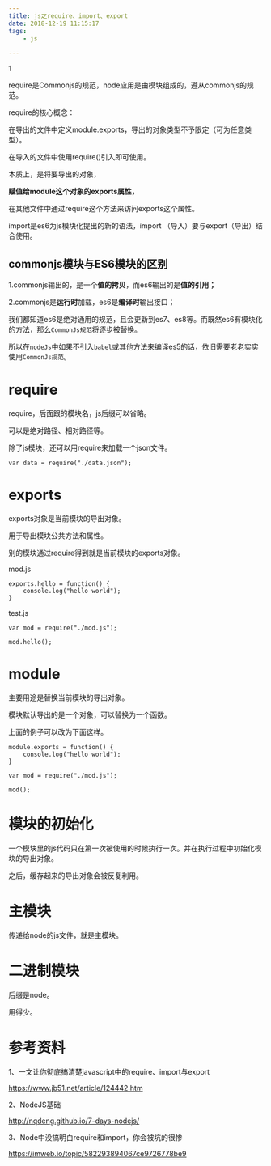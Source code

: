 ```yaml
---
title: js之require、import、export
date: 2018-12-19 11:15:17
tags:
	- js

---
```


1

 require是Commonjs的规范，node应用是由模块组成的，遵从commonjs的规范。

require的核心概念：

在导出的文件中定义module.exports，导出的对象类型不予限定（可为任意类型）。

在导入的文件中使用require()引入即可使用。

本质上，是将要导出的对象，

**赋值给module这个对象的exports属性，**

在其他文件中通过require这个方法来访问exports这个属性。



import是es6为js模块化提出的新的语法，import （导入）要与export（导出）结合使用。



## commonjs模块与ES6模块的区别

​    1.commonjs输出的，是一个**值的拷贝**，而es6输出的是**值的引用；**

​    2.commonjs是**运行时**加载，es6是**编译时**输出接口；



我们都知道es6是绝对通用的规范，且会更新到es7、es8等。而既然es6有模块化的方法，那么`CommonJs规范`将逐步被替换。

所以在`nodeJs`中如果不引入`babel`或其他方法来编译es5的话，依旧需要老老实实使用`CommonJs规范`。

# require

require，后面跟的模块名，js后缀可以省略。

可以是绝对路径、相对路径等。

除了js模块，还可以用require来加载一个json文件。

```
var data = require("./data.json");
```



# exports

exports对象是当前模块的导出对象。

用于导出模块公共方法和属性。

别的模块通过require得到就是当前模块的exports对象。

mod.js

```
exports.hello = function() {
	console.log("hello world");
}
```

test.js

```
var mod = require("./mod.js");

mod.hello();
```

# module

主要用途是替换当前模块的导出对象。

模块默认导出的是一个对象，可以替换为一个函数。

上面的例子可以改为下面这样。

```
module.exports = function() {
	console.log("hello world");
}
```



```
var mod = require("./mod.js");

mod();
```



# 模块的初始化

一个模块里的js代码只在第一次被使用的时候执行一次。并在执行过程中初始化模块的导出对象。

之后，缓存起来的导出对象会被反复利用。



# 主模块

传递给node的js文件，就是主模块。



# 二进制模块

后缀是node。

用得少。



# 参考资料

1、一文让你彻底搞清楚javascript中的require、import与export

https://www.jb51.net/article/124442.htm

2、NodeJS基础

http://nqdeng.github.io/7-days-nodejs/

3、Node中没搞明白require和import，你会被坑的很惨

https://imweb.io/topic/582293894067ce9726778be9